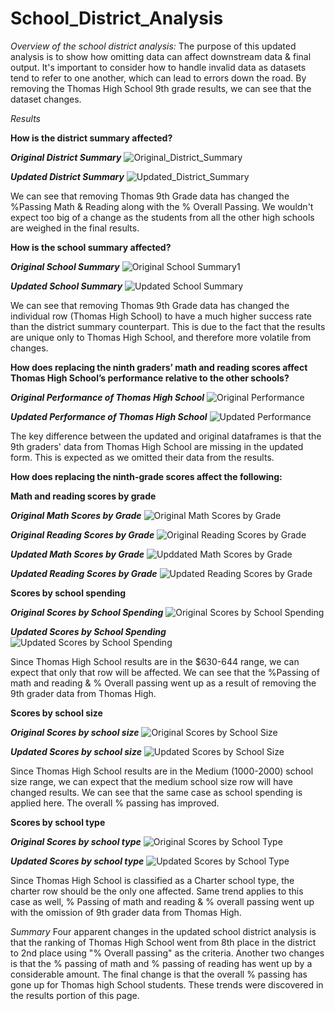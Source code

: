 # School_District_Analysis

*Overview of the school district analysis:* 
The purpose of this updated analysis is to show how omitting data can affect downstream data & final output. It's important to consider how to handle invalid data as datasets tend to refer to one another, which can lead to errors down the road. By removing the Thomas High School 9th grade results, we can see that the dataset changes. 

*Results*

**How is the district summary affected?**

***Original District Summary***
![Original_District_Summary](https://user-images.githubusercontent.com/99565016/158085925-6eea0662-bba8-4b1c-b110-2908922df9ca.PNG)


***Updated District Summary***
![Updated_District_Summary](https://user-images.githubusercontent.com/99565016/158085929-f4b06451-1daf-4ccf-b183-08ccf936d7b5.PNG)


We can see that removing Thomas 9th Grade data has changed the %Passing Math & Reading along with the % Overall Passing. We wouldn't expect too big of a change as the students from all the other high schools are weighed in the final results. 

**How is the school summary affected?**

***Original School Summary***
![Original School Summary1](https://user-images.githubusercontent.com/99565016/158086301-15613e5b-df25-4335-ada9-71270b49b121.PNG)


***Updated School Summary***
![Updated School Summary](https://user-images.githubusercontent.com/99565016/158086295-2e8589fc-00f9-40d4-9b51-38c221d58c0c.PNG)

We can see that removing Thomas 9th Grade data has changed the individual row (Thomas High School) to have a much higher success rate than the district summary counterpart. This is due to the fact that the results are unique only to Thomas High School, and therefore more volatile from changes. 

**How does replacing the ninth graders’ math and reading scores affect Thomas High School’s performance relative to the other schools?**

***Original Performance of Thomas High School***
![Original Performance](https://user-images.githubusercontent.com/99565016/158086590-f0f56565-647c-4a40-bb41-56a4c7728b5f.PNG)

***Updated Performance of Thomas High School***
![Updated Performance](https://user-images.githubusercontent.com/99565016/158086607-cb0b4268-1747-4501-bf10-f64181481e84.PNG)


The key difference between the updated and original dataframes is that the 9th graders' data from Thomas High School are missing in the updated form. This is expected as we omitted their data from the results.

**How does replacing the ninth-grade scores affect the following:**

**Math and reading scores by grade**


***Original Math Scores by Grade***
![Original Math Scores by Grade](https://user-images.githubusercontent.com/99565016/158093792-4af4eb8e-5b99-4619-82d3-ffa91d92eb6b.PNG)



***Original Reading Scores by Grade***
![Original Reading Scores by Grade](https://user-images.githubusercontent.com/99565016/158093787-3bab0a30-86e9-4e12-bc1a-25454078f535.PNG)


***Updated Math Scores by Grade***
![Upddated Math Scores by Grade](https://user-images.githubusercontent.com/99565016/158093481-ca13de0d-e0f2-429e-ab7d-9e15d453b436.PNG)



***Updated Reading Scores by Grade***
![Updated Reading Scores by Grade](https://user-images.githubusercontent.com/99565016/158093437-ad1dc89a-c42a-4bee-b49a-00b652b7ac12.PNG)



**Scores by school spending**

***Original Scores by School Spending***
![Original Scores by School Spending](https://user-images.githubusercontent.com/99565016/158092982-debc925b-1e2b-4fe7-b7ec-6484e7cc6ee3.PNG)


***Updated Scores by School Spending***
![Updated Scores by School Spending](https://user-images.githubusercontent.com/99565016/158093444-68c0c138-f244-451f-8bbf-f143c9b69cde.PNG)


Since Thomas High School results are in the $630-644 range, we can expect that only that row will be affected. We can see that the %Passing of math and reading & % Overall passing went up as a result of removing the 9th grader data from Thomas High.

**Scores by school size**

***Original Scores by school size***
![Original Scores by School Size](https://user-images.githubusercontent.com/99565016/158092992-c4ef7c28-c267-4fbc-a3c8-bc6213f7cf75.PNG)


***Updated Scores by school size***
![Updated Scores by School Size](https://user-images.githubusercontent.com/99565016/158093495-2bbaae8e-99e4-45a3-9db0-11d5d9711d45.PNG)

Since Thomas High School results are in the Medium (1000-2000) school size range, we can expect that the medium school size row will have changed results. We can see that the same case as school spending is applied here. The overall % passing has improved.

**Scores by school type**

***Original Scores by school type***
![Original Scores by School Type](https://user-images.githubusercontent.com/99565016/158093009-bcde7961-54b4-4321-9c61-e94ec9ddc9fd.PNG)


***Updated Scores by school type***
![Updated Scores by School Type](https://user-images.githubusercontent.com/99565016/158093502-6725f065-3bb1-4d45-93c2-6b3e92f0eb2b.PNG)

Since Thomas High School is classified as a Charter school type, the charter row should be the only one affected. Same trend applies to this case as well, % Passing of math and reading & % overall passing went up with the omission of 9th grader data from Thomas High.

*Summary*
Four apparent changes in the updated school district analysis is that the ranking of Thomas High School went from 8th place in the district to 2nd place using "% Overall passing" as the criteria. Another two changes is that the % passing of math and % passing of reading has went up by a considerable amount. The final change is that the overall % passing has gone up for Thomas high School students. These trends were discovered in the results portion of this page. 
